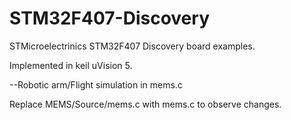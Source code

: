 # STM32F407-Discovery

STMicroelectrinics STM32F407 Discovery board examples.

Implemented in keil uVision 5.

--Robotic arm/Flight simulation in mems.c

Replace MEMS/Source/mems.c with mems.c to observe changes.


